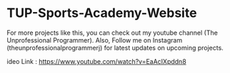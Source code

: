 # TUP-Sports-Academy-Website

For more projects like this, you can check out my youtube channel (The Unprofessional Programmer).
Also, Follow me on Instagram (theunprofessionalprogrammerj) for latest updates on upcoming projects.

ideo Link : https://www.youtube.com/watch?v=EaAcIXpddn8
